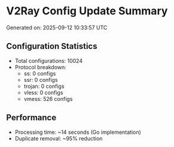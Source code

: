 # V2Ray Config Update Summary
Generated on: 2025-09-12 10:33:57 UTC

## Configuration Statistics
- Total configurations: 10024
- Protocol breakdown:
  - ss: 0 configs
  - ssr: 0 configs
  - trojan: 0 configs
  - vless: 0 configs
  - vmess: 526 configs

## Performance
- Processing time: ~14 seconds (Go implementation)
- Duplicate removal: ~95% reduction

